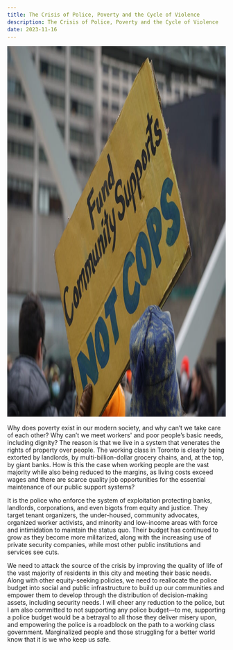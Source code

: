 ```yaml
---
title: The Crisis of Police, Poverty and the Cycle of Violence
description: The Crisis of Police, Poverty and the Cycle of Violence
date: 2023-11-16
---
```


<img
    src="./../img/police-poverty-and-the-cycle-of-violence.jpg"
    alt="Municipal Socialist Alliance Candidate for Scarborough Southwest, Ward 20"
    width="1280"
    height="853"
  />

Why does poverty exist in our modern society, and why can’t we take care of each other? Why can’t we meet workers' and poor people’s basic needs, including dignity? The reason is that we live in a system that venerates the rights of property over people. The working class in Toronto is clearly being extorted by landlords, by multi-billion-dollar grocery chains, and, at the top, by giant banks. How is this the case when working people are the vast majority while also being reduced to the margins, as living costs exceed wages and there are scarce quality job opportunities for the essential maintenance of our public support systems?

It is the police who enforce the system of exploitation protecting banks, landlords, corporations, and even bigots from equity and justice. They target tenant organizers, the under-housed, community advocates, organized worker activists, and minority and low-income areas with force and intimidation to maintain the status quo. Their budget has continued to grow as they become more militarized, along with the increasing use of private security companies, while most other public institutions and services see cuts.

We need to attack the source of the crisis by improving the quality of life of the vast majority of residents in this city and meeting their basic needs. Along with other equity-seeking policies, we need to reallocate the police budget into social and public infrastructure to build up our communities and empower them to develop through the distribution of decision-making assets, including security needs. I will cheer any reduction to the police, but I am also committed to not supporting any police budget—to me, supporting a police budget would be a betrayal to all those they deliver misery upon, and empowering the police is a roadblock on the path to a working class government. Marginalized people and those struggling for a better world know that it is we who keep us safe.
